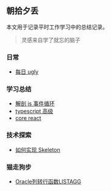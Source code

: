 ## 朝拾夕丢

本文用于记录平时工作学习中的总结记录。

> 灵感来自学了就忘的脑子

### 日常

* [每日 ugly](/docs/ugly.md)
### 学习总结

* [解剖 js 事件循环](https://github.com/ls365882248/blog/issues/2)
* [typescript 高级](https://github.com/ls365882248/blog/issues/9)
* [core react](https://github.com/ls365882248/blog/issues/10)

### 技术探索

* [如何实现 Skeleton](https://github.com/ls365882248/blog/issues/1)

### 猫走狗步

* [Oracle列转行函数LISTAGG](https://github.com/ls365882248/blog/issues/6)

